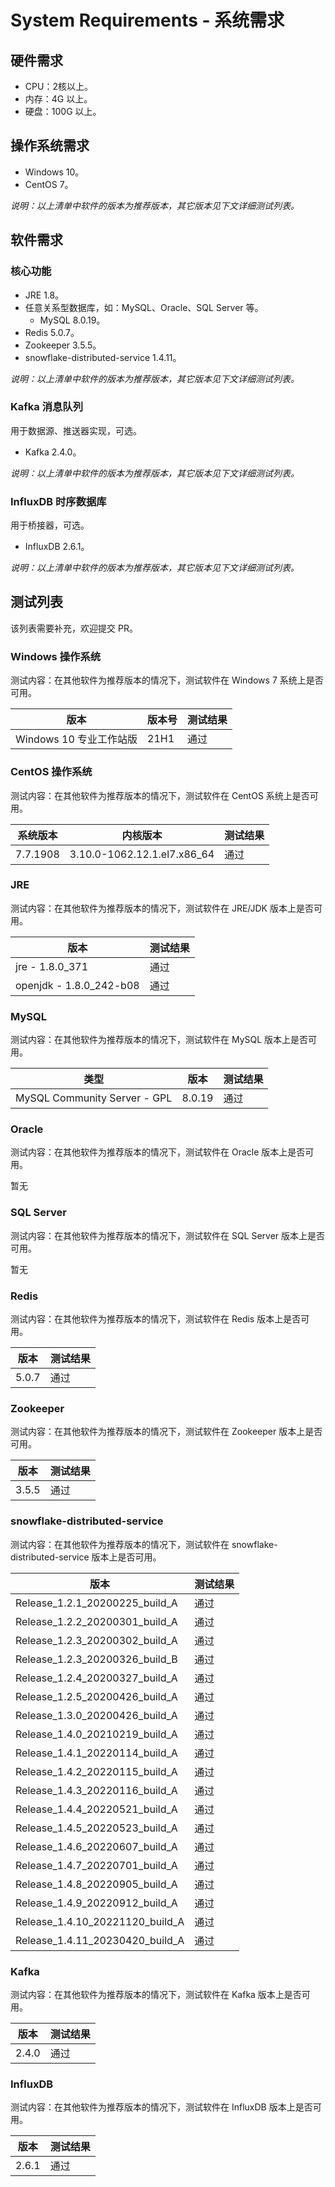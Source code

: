 # System Requirements - 系统需求

## 硬件需求

- CPU：2核以上。
- 内存：4G 以上。
- 硬盘：100G 以上。

## 操作系统需求

- Windows 10。
- CentOS 7。

*说明：以上清单中软件的版本为推荐版本，其它版本见下文详细测试列表。*

## 软件需求

### 核心功能

- JRE 1.8。
- 任意关系型数据库，如：MySQL、Oracle、SQL Server 等。
  - MySQL 8.0.19。
- Redis 5.0.7。
- Zookeeper 3.5.5。
- snowflake-distributed-service 1.4.11。

*说明：以上清单中软件的版本为推荐版本，其它版本见下文详细测试列表。*

### Kafka 消息队列

用于数据源、推送器实现，可选。

- Kafka 2.4.0。

*说明：以上清单中软件的版本为推荐版本，其它版本见下文详细测试列表。*

### InfluxDB 时序数据库

用于桥接器，可选。

- InfluxDB 2.6.1。

*说明：以上清单中软件的版本为推荐版本，其它版本见下文详细测试列表。*

## 测试列表

该列表需要补充，欢迎提交 PR。

### Windows 操作系统

测试内容：在其他软件为推荐版本的情况下，测试软件在 Windows 7 系统上是否可用。

| 版本                | 版本号  | 测试结果 |
|-------------------|------|------|
| Windows 10 专业工作站版 | 21H1 | 通过   |

### CentOS 操作系统

测试内容：在其他软件为推荐版本的情况下，测试软件在 CentOS 系统上是否可用。

| 系统版本     | 内核版本                        | 测试结果 |
|----------|-----------------------------|------|
| 7.7.1908 | 3.10.0-1062.12.1.el7.x86_64 | 通过   |

### JRE

测试内容：在其他软件为推荐版本的情况下，测试软件在 JRE/JDK 版本上是否可用。

| 版本                      | 测试结果 |
|-------------------------|------|
| jre - 1.8.0_371         | 通过   |
| openjdk - 1.8.0_242-b08 | 通过   |

### MySQL

测试内容：在其他软件为推荐版本的情况下，测试软件在 MySQL 版本上是否可用。

| 类型                           | 版本     | 测试结果 |
|------------------------------|--------|------|
| MySQL Community Server - GPL | 8.0.19 | 通过   |

### Oracle

测试内容：在其他软件为推荐版本的情况下，测试软件在 Oracle 版本上是否可用。

暂无

### SQL Server

测试内容：在其他软件为推荐版本的情况下，测试软件在 SQL Server 版本上是否可用。

暂无

### Redis

测试内容：在其他软件为推荐版本的情况下，测试软件在 Redis 版本上是否可用。

| 版本    | 测试结果 |
|-------|------|
| 5.0.7 | 通过   |

### Zookeeper

测试内容：在其他软件为推荐版本的情况下，测试软件在 Zookeeper 版本上是否可用。

| 版本    | 测试结果 |
|-------|------|
| 3.5.5 | 通过   |

### snowflake-distributed-service

测试内容：在其他软件为推荐版本的情况下，测试软件在 snowflake-distributed-service 版本上是否可用。

| 版本                              | 测试结果 |
|---------------------------------|------|
| Release_1.2.1_20200225_build_A  | 通过   |
| Release_1.2.2_20200301_build_A  | 通过   |
| Release_1.2.3_20200302_build_A  | 通过   |
| Release_1.2.3_20200326_build_B  | 通过   |
| Release_1.2.4_20200327_build_A  | 通过   |
| Release_1.2.5_20200426_build_A  | 通过   |
| Release_1.3.0_20200426_build_A  | 通过   |
| Release_1.4.0_20210219_build_A  | 通过   |
| Release_1.4.1_20220114_build_A  | 通过   |
| Release_1.4.2_20220115_build_A  | 通过   |
| Release_1.4.3_20220116_build_A  | 通过   |
| Release_1.4.4_20220521_build_A  | 通过   |
| Release_1.4.5_20220523_build_A  | 通过   |
| Release_1.4.6_20220607_build_A  | 通过   |
| Release_1.4.7_20220701_build_A  | 通过   |
| Release_1.4.8_20220905_build_A  | 通过   |
| Release_1.4.9_20220912_build_A  | 通过   |
| Release_1.4.10_20221120_build_A | 通过   |
| Release_1.4.11_20230420_build_A | 通过   |

### Kafka

测试内容：在其他软件为推荐版本的情况下，测试软件在 Kafka 版本上是否可用。

| 版本    | 测试结果 |
|-------|------|
| 2.4.0 | 通过   |

### InfluxDB

测试内容：在其他软件为推荐版本的情况下，测试软件在 InfluxDB 版本上是否可用。

| 版本    | 测试结果 |
|-------|------|
| 2.6.1 | 通过   |
